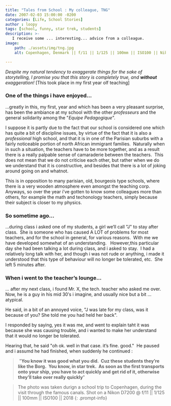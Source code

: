 ```yaml
---
title: "Tales from School : My colleague, TNG"
date: 2007-02-03 15:00:00 -0200
categories: [Life, School Stories]
author : loopy
tags: [school, funny, star trek, students] 
description: >-
   I receive some ... interesting... advice from a colleague. 
image: 
    path: ./assets/img/tng.jpg
    alt: Copenhagen, Denmark || f/11 || 1/125 || 100mm || ISO100 || Nikon D7200 || 2018

---
```

*Despite my natural tendency to exaggerate things for the sake of storytelling, I promise you that this story is completely true, and **without** exaggeration!* [This took place in my first year olf teaching]

### One of the things i have enjoyed...
...greatly in this, my first, year and which has been a very pleasant surprise, has been the ambiance at my school with the other _professeurs_ and the general solidarity among the "*Equipe Pedagogique*".

I suppose it is partly due to the fact that our school is considered one which has quite a bit of discipline issues, by virtue of the fact that it is also a _professional_ high school, and that it is in one of the Parisian suburbs with a fairly noticeable portion of north African immigrant families.  Naturally when in such a situation, the teachers have to be more together, and as a result there is a really palpable sense of camaraderie between the teachers.  This does not mean that we do not criticise each other, but rather when we do we understand that it is constructive, and besides that there is a lot of joking around going on and whatnot.

This is in opposition to many parisian, old, bourgeois type schools, where there is a very wooden atmosphere even amongst the teaching corp.  Anyways, so over the year i’ve gotten to know some colleagues more than others, for example the math and techonology teachers, simply because their subject is closer to my physics.

### So sometime ago...
...during class i asked one of my students, a girl we’ll call "J" to stay after class.  She is someone who has caused A LOT of problems for most teachers, and for the school in general, for various reasons.  With me we have developed somewhat of an understanding.   However,this particular day she had been talking a lot during class, and i asked to stay.  I had a relatively long talk with her, and though i was not rude or anything, i made it understood that this type of behaviour will no longer be tolerated, etc.  She left 5 minutes after. 

### When i went to the teacher’s lounge...
... after my next class, i found Mr. X, the tech. teacher who asked me over.  Now, he is a guy in his mid 30′s i imagine, and usually nice but a bit … atypical.  

He said, in a bit of an annoyed voice, "J was late for my class, was it because of you? She told me you had held her back".  

I responded by saying, yes it was me, and went to explain taht it was because she was causing trouble, and i wanted to make her understand that it would no longer be tolerated.

Hearing that, he said "oh ok. well in that case. it’s fine. good."  He paused and i assumd he had finished, when suddenly he continued :

>  "**You know it was good what you did.  Cuz these students they’re like the Borg.  You know, in star trek.  As soon as the first transports onto your ship, you have to act quickly and get rid of it, otherwise they’ll take over really quickly**"

> The photo was taken durign a school trip to Copenhagen, during the visit through the famous canals. Shot on a Nikon D7200 @ f/11 || 1/125 || 100mm || ISO100 || 2018 
{: .prompt-info}



